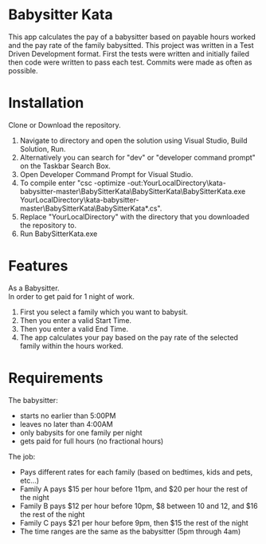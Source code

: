 # Babysitter Kata

This app calculates the pay of a babysitter based on payable hours worked and the pay rate of the family babysitted.
This project was written in a Test Driven Development format.
First the tests were written and initially failed then code were written to pass each test.
Commits were made as often as possible.

# Installation

Clone or Download the repository.<br />
1. Navigate to directory and open the solution using Visual Studio, Build Solution, Run.
2. Alternatively you can search for "dev" or "developer command prompt" on the Taskbar Search Box.<br/>
3. Open Developer Command Prompt for Visual Studio.<br/>
4. To compile enter "csc -optimize -out:YourLocalDirectory\kata-babysitter-master\BabySitterKata\BabySitterKata\BabySitterKata.exe YourLocalDirectory\kata-babysitter-master\BabySitterKata\BabySitterKata\*.cs".<br/>
5. Replace "YourLocalDirectory" with the directory that you downloaded the repository to.<br/>
6. Run BabySitterKata.exe<br/>

# Features

As a Babysitter.<br />
In order to get paid for 1 night of work.<br />
1. First you select a family which you want to babysit.<br />
2. Then you enter a valid Start Time. <br />
3. Then you enter a valid End Time.<br />
4. The app calculates your pay based on the pay rate of the selected family within the hours worked.<br />

# Requirements

The babysitter:

* starts no earlier than 5:00PM<br />
* leaves no later than 4:00AM<br />
* only babysits for one family per night<br />
* gets paid for full hours (no fractional hours)<br />

The job:

* Pays different rates for each family (based on bedtimes, kids and pets, etc...)<br />
* Family A pays $15 per hour before 11pm, and $20 per hour the rest of the night<br />
* Family B pays $12 per hour before 10pm, $8 between 10 and 12, and $16 the rest of the night<br />
* Family C pays $21 per hour before 9pm, then $15 the rest of the night<br />
* The time ranges are the same as the babysitter (5pm through 4am)
